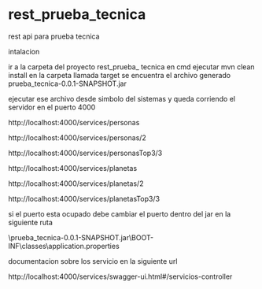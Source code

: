 # rest_prueba_tecnica
rest api para prueba tecnica

intalacion 

ir a la carpeta del proyecto rest_prueba_ tecnica en cmd 
ejecutar mvn clean install
en la carpeta llamada target se encuentra el archivo generado 
prueba_tecnica-0.0.1-SNAPSHOT.jar

ejecutar ese archivo desde simbolo del sistemas
y queda corriendo el servidor en el puerto 4000

http://localhost:4000/services/personas

http://localhost:4000/services/personas/2

http://localhost:4000/services/personasTop3/3

http://localhost:4000/services/planetas

http://localhost:4000/services/planetas/2

http://localhost:4000/services/planetasTop3/3

si el puerto esta ocupado debe cambiar el puerto dentro del jar en la siguiente ruta

\prueba_tecnica-0.0.1-SNAPSHOT.jar\BOOT-INF\classes\application.properties

documentacion sobre los servicio en la siguiente url 

http://localhost:4000/services/swagger-ui.html#/servicios-controller





